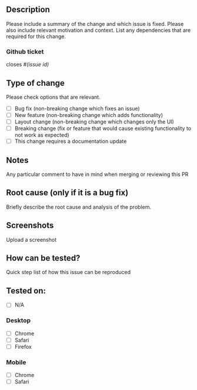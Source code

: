 ## Description

Please include a summary of the change and which issue is fixed. Please also
include relevant motivation and context. List any dependencies that are required
for this change.

### Github ticket

closes #_(issue id)_

## Type of change

Please check options that are relevant.

- [ ] Bug fix (non-breaking change which fixes an issue)
- [ ] New feature (non-breaking change which adds functionality)
- [ ] Layout change (non-breaking change which changes only the UI)
- [ ] Breaking change (fix or feature that would cause existing functionality to
      not work as expected)
- [ ] This change requires a documentation update

## Notes

Any particular comment to have in mind when merging or reviewing this PR

## Root cause (only if it is a bug fix)

Briefly describe the root cause and analysis of the problem.

## Screenshots

Upload a screenshot

## How can be tested?

Quick step list of how this issue can be reproduced

## Tested on:

- [ ] N/A

### Desktop

- [ ] Chrome
- [ ] Safari
- [ ] Firefox

### Mobile

- [ ] Chrome
- [ ] Safari
